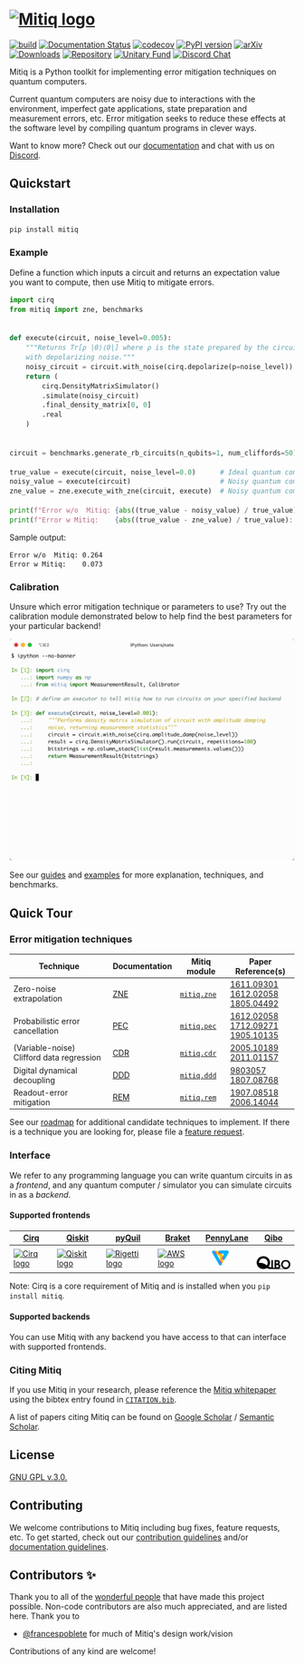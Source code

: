 # <a href="https://github.com/unitaryfund/mitiq"><img src="https://github.com/unitaryfund/mitiq/blob/master/docs/source/img/mitiq-logo.png?raw=true" alt="Mitiq logo" width="350"/></a>

[![build](https://github.com/unitaryfund/mitiq/actions/workflows/build.yml/badge.svg?branch=master)](https://github.com/unitaryfund/mitiq/actions)
[![Documentation Status](https://readthedocs.org/projects/mitiq/badge/?version=stable)](https://mitiq.readthedocs.io/en/stable/)
[![codecov](https://codecov.io/gh/unitaryfund/mitiq/branch/master/graph/badge.svg)](https://codecov.io/gh/unitaryfund/mitiq)
[![PyPI version](https://badge.fury.io/py/mitiq.svg)](https://badge.fury.io/py/mitiq)
[![arXiv](https://img.shields.io/badge/arXiv-2009.04417-<COLOR>.svg)](https://arxiv.org/abs/2009.04417)
[![Downloads](https://static.pepy.tech/personalized-badge/mitiq?period=total&units=international_system&left_color=black&right_color=green&left_text=Downloads)](https://pepy.tech/project/mitiq)
[![Repository](https://img.shields.io/badge/GitHub-5C5C5C.svg?logo=github)](https://github.com/unitaryfund/mitiq)
[![Unitary Fund](https://img.shields.io/badge/Supported%20By-Unitary%20Fund-FFFF00.svg)](https://unitary.fund)
[![Discord Chat](https://img.shields.io/badge/dynamic/json?color=blue&label=Discord&query=approximate_presence_count&suffix=%20online.&url=https%3A%2F%2Fdiscord.com%2Fapi%2Finvites%2FJqVGmpkP96%3Fwith_counts%3Dtrue)](http://discord.unitary.fund)

Mitiq is a Python toolkit for implementing error mitigation techniques on
quantum computers.

Current quantum computers are noisy due to interactions with the environment,
imperfect gate applications, state preparation and measurement errors, etc.
Error mitigation seeks to reduce these effects at the software level by
compiling quantum programs in clever ways.

Want to know more? Check out our
[documentation](https://mitiq.readthedocs.io/en/stable/guide/guide.html) and chat with us on [Discord](http://discord.unitary.fund).

## Quickstart

### Installation

```bash
pip install mitiq
```

### Example

Define a function which inputs a circuit and returns an expectation value you want to compute, then use Mitiq to mitigate errors.

```python
import cirq
from mitiq import zne, benchmarks


def execute(circuit, noise_level=0.005):
    """Returns Tr[ρ |0⟩⟨0|] where ρ is the state prepared by the circuit
    with depolarizing noise."""
    noisy_circuit = circuit.with_noise(cirq.depolarize(p=noise_level))
    return (
        cirq.DensityMatrixSimulator()
        .simulate(noisy_circuit)
        .final_density_matrix[0, 0]
        .real
    )


circuit = benchmarks.generate_rb_circuits(n_qubits=1, num_cliffords=50)[0]

true_value = execute(circuit, noise_level=0.0)      # Ideal quantum computer
noisy_value = execute(circuit)                      # Noisy quantum computer
zne_value = zne.execute_with_zne(circuit, execute)  # Noisy quantum computer + Mitiq

print(f"Error w/o  Mitiq: {abs((true_value - noisy_value) / true_value):.3f}")
print(f"Error w Mitiq:    {abs((true_value - zne_value) / true_value):.3f}")
```

Sample output:

```
Error w/o  Mitiq: 0.264
Error w Mitiq:    0.073
```

### Calibration

Unsure which error mitigation technique or parameters to use?
Try out the calibration module demonstrated below to help find the best parameters for your particular backend!

![](docs/source/img/calibration.gif)

See our [guides](https://mitiq.readthedocs.io/en/stable/guide/guide.html) and [examples](https://mitiq.readthedocs.io/en/stable/examples/examples.html) for more explanation, techniques, and benchmarks.

## Quick Tour

### Error mitigation techniques

| Technique                                 | Documentation                                                | Mitiq module                                                              | Paper Reference(s)                                                                                                                                 |
| ----------------------------------------- | ------------------------------------------------------------ | ------------------------------------------------------------------------- | -------------------------------------------------------------------------------------------------------------------------------------------------- |
| Zero-noise extrapolation                  | [ZNE](https://mitiq.readthedocs.io/en/latest/guide/zne.html) | [`mitiq.zne`](https://github.com/unitaryfund/mitiq/tree/master/mitiq/zne) | [1611.09301](https://arxiv.org/abs/1611.09301)<br>[1612.02058](https://arxiv.org/abs/1612.02058)<br>[1805.04492](https://arxiv.org/abs/1805.04492) |
| Probabilistic error cancellation          | [PEC](https://mitiq.readthedocs.io/en/latest/guide/pec.html) | [`mitiq.pec`](https://github.com/unitaryfund/mitiq/tree/master/mitiq/pec) | [1612.02058](https://arxiv.org/abs/1612.02058)<br>[1712.09271](https://arxiv.org/abs/1712.09271)<br>[1905.10135](https://arxiv.org/abs/1905.10135) |
| (Variable-noise) Clifford data regression | [CDR](https://mitiq.readthedocs.io/en/latest/guide/cdr.html) | [`mitiq.cdr`](https://github.com/unitaryfund/mitiq/tree/master/mitiq/cdr) | [2005.10189](https://arxiv.org/abs/2005.10189)<br>[2011.01157](https://arxiv.org/abs/2011.01157)                                                   |
| Digital dynamical decoupling              | [DDD](https://mitiq.readthedocs.io/en/latest/guide/ddd.html) | [`mitiq.ddd`](https://github.com/unitaryfund/mitiq/tree/master/mitiq/ddd) | [9803057](https://arxiv.org/abs/quant-ph/9803057)<br>[1807.08768](https://arxiv.org/abs/1807.08768)                                                |
| Readout-error mitigation                  | [REM](https://mitiq.readthedocs.io/en/latest/guide/rem.html) | [`mitiq.rem`](https://github.com/unitaryfund/mitiq/tree/master/mitiq/rem) | [1907.08518](https://arxiv.org/abs/1907.08518) <br>[2006.14044](https://arxiv.org/abs/2006.14044)                                                  |

See our [roadmap](https://github.com/unitaryfund/mitiq/wiki) for additional candidate techniques to implement. If there is a technique you are looking for, please file a [feature request](https://github.com/unitaryfund/mitiq/issues/new?assignees=&labels=feature-request&template=feature_request.md&title=).

### Interface

We refer to any programming language you can write quantum circuits in as a _frontend_, and any quantum computer / simulator you can simulate circuits in as a _backend_.

#### Supported frontends

| [Cirq](https://quantumai.google/cirq)                                                                                                                                         | [Qiskit](https://qiskit.org/)                                                                                         | [pyQuil](https://github.com/rigetti/pyquil)                                                                                                             | [Braket](https://github.com/aws/amazon-braket-sdk-python)                                                                                                                         | [PennyLane](https://pennylane.ai/)                                                                                                  |[Qibo](https://qibo.science/)                                                                                                  |
| ----------------------------------------------------------------------------------------------------------------------------------------------------------------------------- | --------------------------------------------------------------------------------------------------------------------- | ------------------------------------------------------------------------------------------------------------------------------------------------------- | --------------------------------------------------------------------------------------------------------------------------------------------------------------------------------- | ----------------------------------------------------------------------------------------------------------------------------------- | ----------------------------------------------------------------------------------------------------------------------------------- |
| <a href="https://quantumai.google/cirq"><img src="https://raw.githubusercontent.com/quantumlib/Cirq/master/docs/images/Cirq_logo_color.png" alt="Cirq logo" width="65"/></a> | <a href="https://qiskit.org/"><img src="https://qiskit.org/images/qiskit-logo.png" alt="Qiskit logo" width="40"/></a> | <a href="https://github.com/rigetti/pyquil"><img src="https://www.rigetti.com/uploads/Logos/logo-rigetti-gray.jpg" alt="Rigetti logo" width="75"/></a> | <a href="https://github.com/aws/amazon-braket-sdk-python"><img src="https://a0.awsstatic.com/libra-css/images/logos/aws_logo_smile_1200x630.png" alt="AWS logo" width="75"/></a> | &nbsp;&nbsp; <a href="https://pennylane.ai/"><img src="https://github.com/PennyLaneAI/pennylane/blob/c2f96705efd4570e8755e829b11cc869b4c2287d/doc/_static/logo.png" alt="PennyLane logo"  width="30"/></a> | &nbsp;&nbsp; <a href="https://qibo.science/"><img src="https://raw.githubusercontent.com/qiboteam/qibo/master/doc/source/_static/qibo_logo_dark.svg" alt="Qibo logo" width="60"/></a> |

Note: Cirq is a core requirement of Mitiq and is installed when you `pip install mitiq`.

#### Supported backends

You can use Mitiq with any backend you have access to that can interface with supported frontends.

### Citing Mitiq

If you use Mitiq in your research, please reference the [Mitiq whitepaper](https://quantum-journal.org/papers/q-2022-08-11-774/) using the bibtex entry found in [`CITATION.bib`](https://github.com/unitaryfund/mitiq/blob/master/CITATION.bib).

A list of papers citing Mitiq can be found on [Google Scholar](https://scholar.google.com/scholar?cites=12810395086731011605) / [Semantic Scholar](https://api.semanticscholar.org/CorpusID:221555755?).

## License

[GNU GPL v.3.0.](https://github.com/unitaryfund/mitiq/blob/master/LICENSE)

## Contributing

We welcome contributions to Mitiq including bug fixes, feature requests, etc. To get started, check out our [contribution
guidelines](https://mitiq.readthedocs.io/en/stable/toc_contributing.html) and/or [documentation guidelines](https://mitiq.readthedocs.io/en/stable/contributing_docs.html).

## Contributors ✨

Thank you to all of the [wonderful people](https://github.com/unitaryfund/mitiq/graphs/contributors) that have made this project possible.
Non-code contributors are also much appreciated, and are listed here.
Thank you to

- [@francespoblete](https://github.com/francespoblete) for much of Mitiq's design work/vision

Contributions of any kind are welcome!
